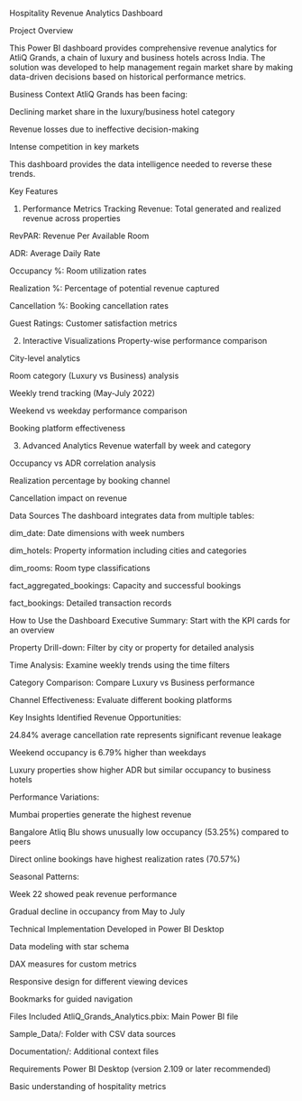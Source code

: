 Hospitality Revenue Analytics Dashboard 


Project Overview

This Power BI dashboard provides comprehensive revenue analytics for AtliQ Grands, a chain of luxury and business hotels across India. The solution was developed to help management regain market share by making data-driven decisions based on historical performance metrics.

Business Context
AtliQ Grands has been facing:

Declining market share in the luxury/business hotel category

Revenue losses due to ineffective decision-making

Intense competition in key markets

This dashboard provides the data intelligence needed to reverse these trends.

Key Features
1. Performance Metrics Tracking
Revenue: Total generated and realized revenue across properties

RevPAR: Revenue Per Available Room

ADR: Average Daily Rate

Occupancy %: Room utilization rates

Realization %: Percentage of potential revenue captured

Cancellation %: Booking cancellation rates

Guest Ratings: Customer satisfaction metrics

2. Interactive Visualizations
Property-wise performance comparison

City-level analytics

Room category (Luxury vs Business) analysis

Weekly trend tracking (May-July 2022)

Weekend vs weekday performance comparison

Booking platform effectiveness

3. Advanced Analytics
Revenue waterfall by week and category

Occupancy vs ADR correlation analysis

Realization percentage by booking channel

Cancellation impact on revenue

Data Sources
The dashboard integrates data from multiple tables:

dim_date: Date dimensions with week numbers

dim_hotels: Property information including cities and categories

dim_rooms: Room type classifications

fact_aggregated_bookings: Capacity and successful bookings

fact_bookings: Detailed transaction records

How to Use the Dashboard
Executive Summary: Start with the KPI cards for an overview

Property Drill-down: Filter by city or property for detailed analysis

Time Analysis: Examine weekly trends using the time filters

Category Comparison: Compare Luxury vs Business performance

Channel Effectiveness: Evaluate different booking platforms

Key Insights Identified
Revenue Opportunities:

24.84% average cancellation rate represents significant revenue leakage

Weekend occupancy is 6.79% higher than weekdays

Luxury properties show higher ADR but similar occupancy to business hotels

Performance Variations:

Mumbai properties generate the highest revenue

Bangalore Atliq Blu shows unusually low occupancy (53.25%) compared to peers

Direct online bookings have highest realization rates (70.57%)

Seasonal Patterns:

Week 22 showed peak revenue performance

Gradual decline in occupancy from May to July

Technical Implementation
Developed in Power BI Desktop

Data modeling with star schema

DAX measures for custom metrics

Responsive design for different viewing devices

Bookmarks for guided navigation

Files Included
AtliQ_Grands_Analytics.pbix: Main Power BI file

Sample_Data/: Folder with CSV data sources

Documentation/: Additional context files

Requirements
Power BI Desktop (version 2.109 or later recommended)

Basic understanding of hospitality metrics
